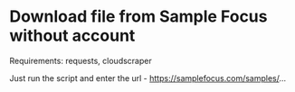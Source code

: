 # Download file from Sample Focus without account
Requirements: requests, cloudscraper

Just run the script and enter the url - https://samplefocus.com/samples/...
